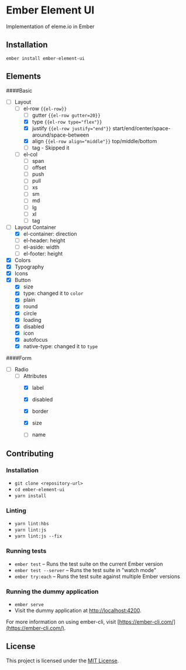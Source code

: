 Ember Element UI
==============================================================================

Implementation of eleme.io in Ember

Installation
------------------------------------------------------------------------------

```
ember install ember-element-ui
```


Elements
------------------------------------------------------------------------------

####Basic 
- [ ] Layout
  - [ ] el-row `{{el-row}}`
    - [ ] gutter `{{el-row gutter=20}}`
    - [x] type `{{el-row type="flex"}}`
    - [x] justify `{{el-row justify="end"}}` start/end/center/space-around/space-between
    - [x] align `{{el-row align="middle"}}` top/middle/bottom
    - [ ] tag - Skipped it
  - [ ] el-col
    - [ ] span
    - [ ] offset
    - [ ] push
    - [ ] pull
    - [ ] xs
    - [ ] sm
    - [ ] md
    - [ ] lg
    - [ ] xl
    - [ ] tag
- [ ] Layout Container
  - [x] el-container: direction
  - [ ] el-header: height
  - [ ] el-aside: width
  - [ ] el-footer: height
- [x] Colors
- [x] Typography
- [x] Icons
- [x] Button
  - [x] size
  - [x] type: changed it to `color`
  - [x] plain
  - [x] round
  - [x] circle
  - [x] loading
  - [x] disabled
  - [x] icon
  - [x] autofocus
  - [x] native-type: changed it to `type`
  
####Form
- [ ] Radio
  - [ ] Attributes
    - [x] label
    - [x] disabled
    - [x] border
    - [x] size
    - [ ] name



Contributing
------------------------------------------------------------------------------

### Installation

* `git clone <repository-url>`
* `cd ember-element-ui`
* `yarn install`

### Linting

* `yarn lint:hbs`
* `yarn lint:js`
* `yarn lint:js --fix`

### Running tests

* `ember test` – Runs the test suite on the current Ember version
* `ember test --server` – Runs the test suite in "watch mode"
* `ember try:each` – Runs the test suite against multiple Ember versions

### Running the dummy application

* `ember serve`
* Visit the dummy application at [http://localhost:4200](http://localhost:4200).

For more information on using ember-cli, visit [https://ember-cli.com/](https://ember-cli.com/).

License
------------------------------------------------------------------------------

This project is licensed under the [MIT License](LICENSE.md).
